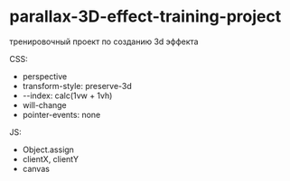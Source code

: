 # parallax-3D-effect-training-project

тренировочный проект по созданию 3d эффекта

CSS:
- perspective
- transform-style: preserve-3d
- --index: calc(1vw + 1vh)
- will-change
- pointer-events: none

JS:
- Object.assign
- clientX, clientY
- canvas